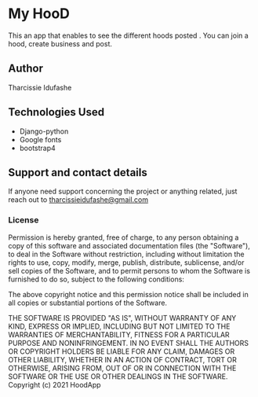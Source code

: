 # My HooD
This an app that enables to see the different hoods posted . You can join a hood, create business and post.
## Author
Tharcissie Idufashe

## Technologies Used

 * Django-python
 * Google fonts
 * bootstrap4
 
## Support and contact details
If anyone need support concerning the project or anything related, just reach out to tharcissieidufashe@gmail.com

### License

Permission is hereby granted, free of charge, to any person obtaining a copy
of this software and associated documentation files (the "Software"), to deal
in the Software without restriction, including without limitation the rights
to use, copy, modify, merge, publish, distribute, sublicense, and/or sell
copies of the Software, and to permit persons to whom the Software is
furnished to do so, subject to the following conditions:

The above copyright notice and this permission notice shall be included in all
copies or substantial portions of the Software.

THE SOFTWARE IS PROVIDED "AS IS", WITHOUT WARRANTY OF ANY KIND, EXPRESS OR
IMPLIED, INCLUDING BUT NOT LIMITED TO THE WARRANTIES OF MERCHANTABILITY, 
FITNESS FOR A PARTICULAR PURPOSE AND NONINFRINGEMENT. IN NO EVENT SHALL THE
AUTHORS OR COPYRIGHT HOLDERS BE LIABLE FOR ANY CLAIM, DAMAGES OR OTHER
LIABILITY, WHETHER IN AN ACTION OF CONTRACT, TORT OR OTHERWISE, ARISING FROM, 
OUT OF OR IN CONNECTION WITH THE SOFTWARE OR THE USE OR OTHER DEALINGS IN THE
SOFTWARE.
Copyright (c) 2021 HoodApp
